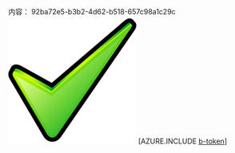 内容： 92ba72e5-b3b2-4d62-b518-657c98a1c29c![图像](ad67dd27-6fc5-4e5f-8210-711e4f45bda7.png)
[AZURE.INCLUDE [b-token](10ecceaf-cf3a-4df8-8c84-55136872cd4c.md)]
